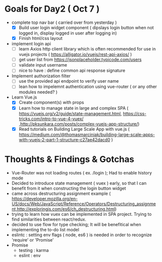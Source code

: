 

# Goals for Day2 ( Oct 7 )

- complete top nav bar ( carried over from yesterday )
    - [x] Build user login widget component ( dipslays login button when not logged in, display logged in user after logging in)
    - [x] Finish html/css layout
- implement login api 
    - [ ] learn Axios http client library which is often recommended for use in vuejs projects ( https://alligator.io/vuejs/rest-api-axios/ )
    - [ ] get user list from  https://jsonplaceholder.typicode.com/users
    - [ ] validate input username
    - [ ] nice to have : define common api response signature
- Implement authorization filter
    - [ ] use the provided api endpoint to verify user name
    - [ ] lean how to impelemnt authentication using vue-router ( or any other modules needed? )
- Learn Vue.js 
    - [x] Create component(s) with props
    - [x] Learn how to manage state in large and complex SPA ( https://vuejs.org/v2/guide/state-management.html, https://css-tricks.com/intro-to-vue-4-vuex/ ,http://pksunkara.com/posts/complex-vuejs-app-structure/)
    - [x] Read tutorials on Building Large Scale App with vue.js ( https://medium.com/@thomasmarciniak/building-large-scale-apps-with-vuejs-2-part-1-structure-c27ae42dacd0 )

# Thoughts & Findings & Gotchas

- Vue-Router was not loading routes ( ex. /login ); Had to enable history mode
- Decided to introduce state management ( vuex ) early, so that I can benefit from it when constructing the login button widget
- came across destructuring assignment example ( https://developer.mozilla.org/en-US/docs/Web/JavaScript/Reference/Operators/Destructuring_assignment,http://exploringjs.com/es6/ch_destructuring.html)
- trying to learn how vuex can be implemented in SPA project.  Trying to find similarities between react/redux.
- decided to use flow for type checking;  It will be benefitical when implementing the to-do list model
- eslintc : setting env flags ( node, es6 ) is needed in order to recognize 'require' or 'Promise'
- Promise 
    - testing : karma 
    - eslint : env